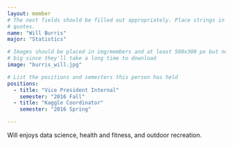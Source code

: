 ```yaml
---
layout: member
# The next fields should be filled out appropriately. Place strings in double
# quotes.
name: "Will Burris"
major: "Statistics"

# Images should be placed in img/members and at least 500x300 px but not too
# big since they'll take a long time to download
image: "burris_will.jpg"

# List the positions and semesters this person has held
positions:
  - title: "Vice President Internal"
    semester: "2016 Fall"
  - title: "Kaggle Coordinator"
    semester: "2016 Spring"

---
```

Will enjoys data science, health and fitness, and outdoor recreation.
